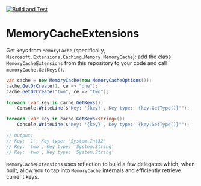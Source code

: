 [![Build and Test](https://github.com/aannenko/MemoryCacheExtensions/actions/workflows/dotnetcore.yml/badge.svg)](https://github.com/aannenko/MemoryCacheExtensions/actions/workflows/dotnetcore.yml)

# MemoryCacheExtensions
Get keys from `MemoryCache` (specifically, `Microsoft.Extensions.Caching.Memory.MemoryCache`): add the class `MemoryCacheExtensions` from this repository to your code and call `memoryCache.GetKeys()`.

```csharp
var cache = new MemoryCache(new MemoryCacheOptions());
cache.GetOrCreate(1, ce => "one");
cache.GetOrCreate("two", ce => "two");

foreach (var key in cache.GetKeys())
    Console.WriteLine($"Key: '{key}', Key type: '{key.GetType()}'");

foreach (var key in cache.GetKeys<string>())
    Console.WriteLine($"Key: '{key}', Key type: '{key.GetType()}'");

// Output:
// Key: '1', Key type: 'System.Int32'
// Key: 'two', Key type: 'System.String'
// Key: 'two', Key type: 'System.String'
```

`MemoryCacheExtensions` uses reflection to build a few delegates which, when built, allow you to tap into `MemoryCache` internals and efficiently retrieve current keys.
